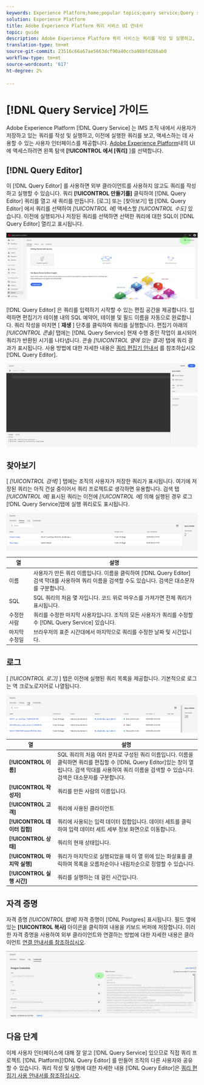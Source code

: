 ```yaml
---
keywords: Experience Platform;home;popular topics;query service;Query service;query
solution: Experience Platform
title: Adobe Experience Platform 쿼리 서비스 UI 안내서
topic: guide
description: Adobe Experience Platform 쿼리 서비스는 쿼리를 작성 및 실행하고, 이전에 실행된 쿼리를 보고, IMS 조직 내에서 사용자가 저장한 쿼리에 액세스하는 데 사용할 수 있는 사용자 인터페이스를 제공합니다.
translation-type: tm+mt
source-git-commit: 23516c66a67ae5663dcf90a40ccba98bfd266ab0
workflow-type: tm+mt
source-wordcount: '617'
ht-degree: 2%

---
```



# [!DNL Query Service] 가이드

Adobe Experience Platform [!DNL Query Service] 는 IMS 조직 내에서 사용자가 저장하고 있는 쿼리를 작성 및 실행하고, 이전에 실행한 쿼리를 보고, 액세스하는 데 사용할 수 있는 사용자 인터페이스를 제공합니다. [Adobe Experience Platform][platform-ui]내의 UI에 액세스하려면 왼쪽 탐색 **[!UICONTROL 에서 [쿼리]** ]를 선택합니다.

## [!DNL Query Editor]

이 [!DNL Query Editor] 를 사용하면 외부 클라이언트를 사용하지 않고도 쿼리를 작성하고 실행할 수 있습니다. 쿼리 **[!UICONTROL 만들기를]** 클릭하여 [!DNL Query Editor] 쿼리를 열고 새 쿼리를 만듭니다. [로그] 또는 [찾아보기] 탭 [!DNL Query Editor] 에서 쿼리를 선택하여 *[!UICONTROL 에]* 액세스할 *[!UICONTROL 수도]* 있습니다. 이전에 실행되거나 저장된 쿼리를 선택하면 선택한 쿼리에 대한 SQL이 [!DNL Query Editor] 열리고 표시됩니다.

![이미지](../images/queries/ui-overview/overview.png)

[!DNL Query Editor] 은 쿼리를 입력하기 시작할 수 있는 편집 공간을 제공합니다. 입력하면 편집기가 테이블 내의 SQL 예약어, 테이블 및 필드 이름을 자동으로 완료합니다. 쿼리 작성을 마치면 [ **재생** ] 단추를 클릭하여 쿼리를 실행합니다. 편집기 아래의 *[!UICONTROL 콘솔]* 탭에는 [!DNL Query Service] 현재 수행 중인 작업이 표시되어 쿼리가 반환된 시기를 나타냅니다. 콘솔 *[!UICONTROL 옆에 있는 결과]* 탭에 쿼리 결과가 표시됩니다. 사용 방법에 대한 자세한 내용은 [쿼리 편집기 안내서][query-editor] 를 참조하십시오 [!DNL Query Editor].

![이미지](../images/queries/ui-overview/query-editor.png)

## 찾아보기

[ *[!UICONTROL 검색]* ] 탭에는 조직의 사용자가 저장한 쿼리가 표시됩니다. 여기에 저장된 쿼리는 아직 건설 중이어서 쿼리 프로젝트로 생각하면 유용합니다. 검색 탭 *[!UICONTROL 에]* 표시된 쿼리는 이전에 *[!UICONTROL 에]* 의해 실행된 경우 로그 [!DNL Query Service]탭에 실행 쿼리로도 표시됩니다.

![이미지](../images/queries/ui-overview/browse.png)

| 열 | 설명 |
| --- | --- |
| 이름 | 사용자가 만든 쿼리 이름입니다. 이름을 클릭하여 [!DNL Query Editor] 검색 막대를 사용하여 쿼리 이름을 검색할 수도 있습니다. 검색은 대소문자를 구분합니다. |
| SQL | SQL 쿼리의 처음 몇 자입니다. 코드 위로 마우스를 가져가면 전체 쿼리가 표시됩니다. |
| 수정한 사람 | 쿼리를 수정한 마지막 사용자입니다. 조직의 모든 사용자가 쿼리를 수정할 수 [!DNL Query Service] 있습니다. |
| 마지막 수정일 | 브라우저의 표준 시간대에서 마지막으로 쿼리를 수정한 날짜 및 시간입니다. |

## 로그

[ *[!UICONTROL 로그]* ] 탭은 이전에 실행된 쿼리 목록을 제공합니다. 기본적으로 로그는 역 크로노로지어로 나열됩니다.

![이미지](../images/queries/ui-overview/log.png)

| 열 | 설명 |
| --- | --- |
| **[!UICONTROL 이름]** | SQL 쿼리의 처음 여러 문자로 구성된 쿼리 이름입니다. 이름을 클릭하면 쿼리를 편집할 수 [!DNL Query Editor]있는 창이 열립니다. 검색 막대를 사용하여 쿼리 이름을 검색할 수 있습니다. 검색은 대소문자를 구분합니다. |
| **[!UICONTROL 작성자]** | 쿼리를 만든 사람의 이름입니다. |
| **[!UICONTROL 고객]** | 쿼리에 사용된 클라이언트 |
| **[!UICONTROL 데이터 집합]** | 쿼리에 사용되는 입력 데이터 집합입니다. 데이터 세트를 클릭하여 입력 데이터 세트 세부 정보 화면으로 이동합니다. |
| **[!UICONTROL 상태]** | 쿼리의 현재 상태입니다. |
| **[!UICONTROL 마지막 실행]** | 쿼리가 마지막으로 실행되었을 때 이 열 위에 있는 화살표를 클릭하여 목록을 오름차순이나 내림차순으로 정렬할 수 있습니다. |
| **[!UICONTROL 실행 시간]** | 쿼리를 실행하는 데 걸린 시간입니다. |

## 자격 증명

자격 증명 *[!UICONTROL 탭에]* 자격 증명이 [!DNL Postgres] 표시됩니다. 필드 옆에 있는 **[!UICONTROL 복사]** 아이콘을 클릭하여 내용을 키보드 버퍼에 저장합니다. 이러한 자격 증명을 사용하여 외부 클라이언트와 연결하는 방법에 대한 자세한 내용은 클라이언트 [연결 안내서를 참조하십시오][connect-clients].

![이미지](../images/queries/ui-overview/credentials.png)

## 다음 단계

이제 사용자 인터페이스에 대해 잘 알고 [!DNL Query Service] 있으므로 직접 쿼리 프로젝트 [!DNL Platform][!DNL Query Editor] 를 만들어 조직의 다른 사용자와 공유할 수 있습니다. 쿼리 작성 및 실행에 대한 자세한 내용 [!DNL Query Editor]은 [쿼리 편집기 사용 안내서를 참조하십시오][query-editor].

[platform-ui]: https://platform.adobe.com
[query-editor]: user-guide.md
[connect-clients]: ../clients/overview.md

